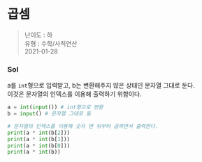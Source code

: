 # 곱셈
> 난이도 : 하   
> 유형 : 수학/사칙연산  
> 2021-01-28

### Sol
a를 `int`형으로 입력받고, b는 변환해주지 않은 상태인 문자열 그대로 둔다.  
이것은 문자열의 인덱스를 이용해 출력하기 위함이다.
```python
a = int(input()) # int형으로 변환
b = input() # 문자열 그대로 둠

# 문자열의 인덱스를 이용해 숫자 맨 뒤부터 곱하면서 출력한다.
print(a * int(b[2]))
print(a * int(b[1]))
print(a * int(b[0]))
print(a * int(b))
```